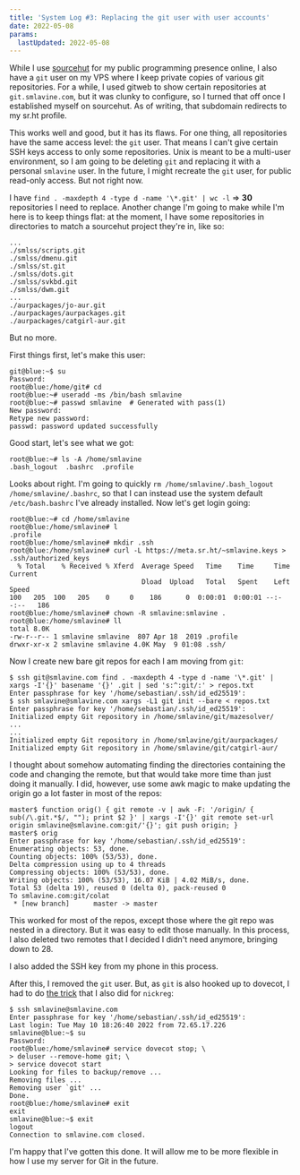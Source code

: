 ```yaml
---
title: 'System Log #3: Replacing the git user with user accounts'
date: 2022-05-08
params:
  lastUpdated: 2022-05-08
---
```


While I use [sourcehut](https://sr.ht/~smlavine) for my public
programming presence online, I also have a `git` user on my VPS
where I keep private copies of various git repositories. For a while, I
used gitweb to show certain repositories at `git.smlavine.com`, but
it was clunky to configure, so I turned that off once I established
myself on sourcehut. As of writing, that subdomain redirects to my sr.ht
profile.

This works well and good, but it has its flaws. For one thing, all
repositories have the same access level: the `git` user. That means
I can't give certain SSH keys access to only some repositories. Unix is
meant to be a multi-user environment, so I am going to be deleting
`git` and replacing it with a personal `smlavine` user. In the
future, I might recreate the `git` user, for public read-only
access. But not right now.

I have `find . -maxdepth 4 -type d -name '\*.git' | wc -l` => **30**
repositories I need to replace. Another change I'm going to make while
I'm here is to keep things flat: at the moment, I have some repositories
in directories to match a sourcehut project they're in, like so:

```
...
./smlss/scripts.git
./smlss/dmenu.git
./smlss/st.git
./smlss/dots.git
./smlss/svkbd.git
./smlss/dwm.git
...
./aurpackages/jo-aur.git
./aurpackages/aurpackages.git
./aurpackages/catgirl-aur.git
```

But no more.

First things first, let's make this user:

```
git@blue:~$ su
Password:
root@blue:/home/git# cd
root@blue:~# useradd -ms /bin/bash smlavine
root@blue:~# passwd smlavine  # Generated with pass(1)
New password:
Retype new password:
passwd: password updated successfully
```

Good start, let's see what we got:

```
root@blue:~# ls -A /home/smlavine
.bash_logout  .bashrc  .profile
```

Looks about right. I'm going to quickly
`rm /home/smlavine/.bash_logout /home/smlavine/.bashrc`, so that I
can instead use the system default `/etc/bash.bashrc` I've already
installed. Now let's get login going:

```
root@blue:~# cd /home/smlavine
root@blue:/home/smlavine# l
.profile
root@blue:/home/smlavine# mkdir .ssh
root@blue:/home/smlavine# curl -L https://meta.sr.ht/~smlavine.keys > .ssh/authorized_keys
  % Total    % Received % Xferd  Average Speed   Time    Time     Time  Current
                                 Dload  Upload   Total   Spent    Left  Speed
100   205  100   205    0     0    186      0  0:00:01  0:00:01 --:--:--   186
root@blue:/home/smlavine# chown -R smlavine:smlavine .
root@blue:/home/smlavine# ll
total 8.0K
-rw-r--r-- 1 smlavine smlavine  807 Apr 18  2019 .profile
drwxr-xr-x 2 smlavine smlavine 4.0K May  9 01:08 .ssh/
```

Now I create new bare git repos for each I am moving from `git`:

```
$ ssh git@smlavine.com find . -maxdepth 4 -type d -name '\*.git' | xargs -I'{}' basename '{}' .git | sed 's:^:git/:' > repos.txt
Enter passphrase for key '/home/sebastian/.ssh/id_ed25519':
$ ssh smlavine@smlavine.com xargs -L1 git init --bare < repos.txt
Enter passphrase for key '/home/sebastian/.ssh/id_ed25519':
Initialized empty Git repository in /home/smlavine/git/mazesolver/
...
...
Initialized empty Git repository in /home/smlavine/git/aurpackages/
Initialized empty Git repository in /home/smlavine/git/catgirl-aur/
```

I thought about somehow automating finding the directories containing
the code and changing the remote, but that would take more time than
just doing it manually. I did, however, use some awk magic to make
updating the origin go a lot faster in most of the repos:

```
master$ function orig() { git remote -v | awk -F: '/origin/ { sub(/\.git.*$/, ""); print $2 }' | xargs -I'{}' git remote set-url origin smlavine@smlavine.com:git/'{}'; git push origin; }
master$ orig
Enter passphrase for key '/home/sebastian/.ssh/id_ed25519':
Enumerating objects: 53, done.
Counting objects: 100% (53/53), done.
Delta compression using up to 4 threads
Compressing objects: 100% (53/53), done.
Writing objects: 100% (53/53), 16.07 KiB | 4.02 MiB/s, done.
Total 53 (delta 19), reused 0 (delta 0), pack-reused 0
To smlavine.com:git/colat
 * [new branch]      master -> master
```

This worked for most of the repos, except those where the git repo was
nested in a directory. But it was easy to edit those manually. In this
process, I also deleted two remotes that I decided I didn't need
anymore, bringing down to 28.

I also added the SSH key from my phone in this process.

After this, I removed the `git` user. But, as `git` is also
hooked up to dovecot, I had to do [the trick][0] that I also did for
`nickreg`:

[0]: https:smlavine.com/blog/deleting-nickreg/

```
$ ssh smlavine@smlavine.com
Enter passphrase for key '/home/sebastian/.ssh/id_ed25519':
Last login: Tue May 10 18:26:40 2022 from 72.65.17.226
smlavine@blue:~$ su
Password:
root@blue:/home/smlavine# service dovecot stop; \
> deluser --remove-home git; \
> service dovecot start
Looking for files to backup/remove ...
Removing files ...
Removing user `git' ...
Done.
root@blue:/home/smlavine# exit
exit
smlavine@blue:~$ exit
logout
Connection to smlavine.com closed.
```

I'm happy that I've gotten this done. It will allow me to be more
flexible in how I use my server for Git in the future.
